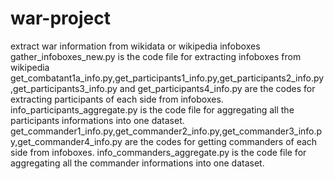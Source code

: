 # war-project
extract war information from wikidata or wikipedia infoboxes
gather_infoboxes_new.py is the code file for extracting infoboxes from wikipedia
get_combatant1a_info.py,get_participants1_info.py,get_participants2_info.py,get_participants3_info.py and get_participants4_info.py are the codes for extracting participants of each side from infoboxes.
info_participants_aggregate.py is the code file for aggregating all the participants informations into one dataset.
get_commander1_info.py,get_commander2_info.py,get_commander3_info.py,get_commander4_info.py are the codes for getting commanders of each side from infoboxes.
info_commanders_aggregate.py is the code file for aggregating all the commander informations into one dataset.
